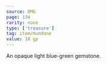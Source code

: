 ```yaml
---
source: DMG
page: 134
rarity: none
type: ['treasure']
tag: item/mundane
value: 10 gp
---
```


An opaque light blue-green gemstone.

